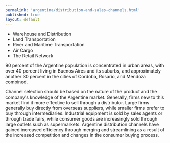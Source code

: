 ```yaml
---
permalink: 'argentina/distribution-and-sales-channels.html'
published: true
layout: default
---
```

* Warehouse and Distribution
* Land Transportation
* River and Maritime Transportation
* Air Cargo
* The Retail Network

90 percent of the Argentine population is concentrated in urban areas, with over 40 percent living in Buenos Aires and its suburbs, and approximately another 30 percent in the cities of Cordoba, Rosario, and Mendoza combined.

Channel selection should be based on the nature of the product and the company's knowledge of the Argentine market. Generally, firms new to this market find it more effective to sell through a distributor. Large firms generally buy directly from overseas suppliers, while smaller firms prefer to buy through intermediaries. Industrial equipment is sold by sales agents or through trade fairs, while consumer goods are increasingly sold through large outlets such as supermarkets. Argentine distribution channels have gained increased efficiency through merging and streamlining as a result of the increased competition and changes in the consumer buying process.
